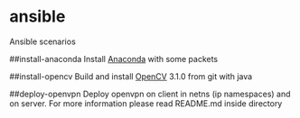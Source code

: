 # ansible
Ansible scenarios

##install-anaconda
Install [Anaconda](https://www.continuum.io/anaconda-overview) with some packets

##install-opencv
Build and install [OpenCV](http://opencv.org/) 3.1.0 from git  with java 

##deploy-openvpn
Deploy openvpn on client in netns (ip namespaces) and on server.
For more information please read README.md inside directory
